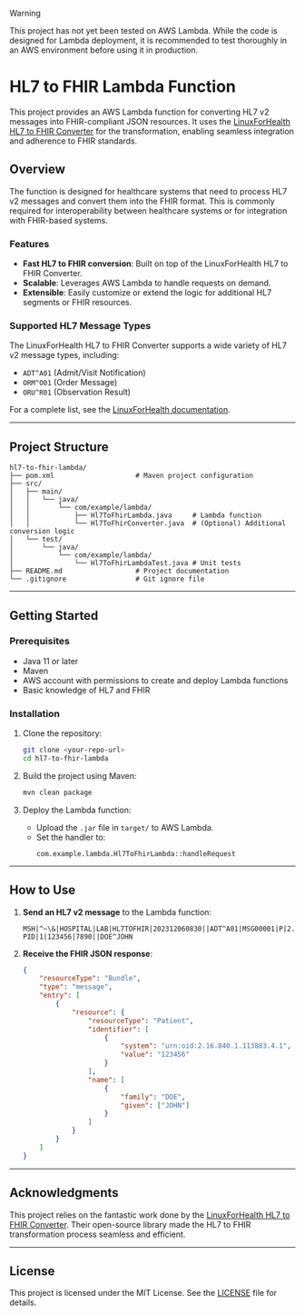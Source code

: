 Warning

This project has not yet been tested on AWS Lambda. While the code is designed for Lambda deployment, it is recommended to test thoroughly in an AWS environment before using it in production.

# HL7 to FHIR Lambda Function

This project provides an AWS Lambda function for converting HL7 v2 messages into FHIR-compliant JSON resources. It uses the [LinuxForHealth HL7 to FHIR Converter](https://github.com/LinuxForHealth/hl7v2-fhir-converter) for the transformation, enabling seamless integration and adherence to FHIR standards.

## Overview

The function is designed for healthcare systems that need to process HL7 v2 messages and convert them into the FHIR format. This is commonly required for interoperability between healthcare systems or for integration with FHIR-based systems.

### Features
- **Fast HL7 to FHIR conversion**: Built on top of the LinuxForHealth HL7 to FHIR Converter.
- **Scalable**: Leverages AWS Lambda to handle requests on demand.
- **Extensible**: Easily customize or extend the logic for additional HL7 segments or FHIR resources.

### Supported HL7 Message Types
The LinuxForHealth HL7 to FHIR Converter supports a wide variety of HL7 v2 message types, including:
- `ADT^A01` (Admit/Visit Notification)
- `ORM^O01` (Order Message)
- `ORU^R01` (Observation Result)

For a complete list, see the [LinuxForHealth documentation](https://github.com/LinuxForHealth/hl7v2-fhir-converter#supported-message-types).

---

## Project Structure

```plaintext
hl7-to-fhir-lambda/
├── pom.xml                    # Maven project configuration
├── src/
│   ├── main/
│   │   └── java/
│   │       └── com/example/lambda/
│   │           ├── Hl7ToFhirLambda.java     # Lambda function
│   │           └── Hl7ToFhirConverter.java  # (Optional) Additional conversion logic
│   └── test/
│       └── java/
│           └── com/example/lambda/
│               └── Hl7ToFhirLambdaTest.java # Unit tests
├── README.md                  # Project documentation
└── .gitignore                 # Git ignore file
```

---

## Getting Started

### Prerequisites
- Java 11 or later
- Maven
- AWS account with permissions to create and deploy Lambda functions
- Basic knowledge of HL7 and FHIR

### Installation

1. Clone the repository:
   ```bash
   git clone <your-repo-url>
   cd hl7-to-fhir-lambda
   ```

2. Build the project using Maven:
   ```bash
   mvn clean package
   ```

3. Deploy the Lambda function:
   - Upload the `.jar` file in `target/` to AWS Lambda.
   - Set the handler to:
     ```plaintext
     com.example.lambda.Hl7ToFhirLambda::handleRequest
     ```

---

## How to Use

1. **Send an HL7 v2 message** to the Lambda function:
   ```plaintext
   MSH|^~\&|HOSPITAL|LAB|HL7TOFHIR|202312060830||ADT^A01|MSG00001|P|2.5
   PID|1|123456|7890||DOE^JOHN
   ```

2. **Receive the FHIR JSON response**:
   ```json
   {
       "resourceType": "Bundle",
       "type": "message",
       "entry": [
           {
               "resource": {
                   "resourceType": "Patient",
                   "identifier": [
                       {
                           "system": "urn:oid:2.16.840.1.113883.4.1",
                           "value": "123456"
                       }
                   ],
                   "name": [
                       {
                           "family": "DOE",
                           "given": ["JOHN"]
                       }
                   ]
               }
           }
       ]
   }
   ```

---

## Acknowledgments

This project relies on the fantastic work done by the [LinuxForHealth HL7 to FHIR Converter](https://github.com/LinuxForHealth/hl7v2-fhir-converter). Their open-source library made the HL7 to FHIR transformation process seamless and efficient.

---

## License

This project is licensed under the MIT License. See the [LICENSE](LICENSE) file for details.

